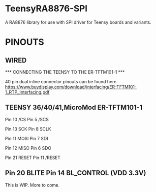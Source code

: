 # TeensyRA8876-SPI
A RA8876 library for use with SPI driver for Teensy boards and variants.

# PINOUTS
## WIRED
*** CONNECTING THE TEENSY TO THE ER-TFTM101-1 ***

40 pin dual inline connector pinouts can be found here.
https://www.buydisplay.com/download/interfacing/ER-TFTM101-1_RTP_Interfacing.pdf

TEENSY 36/40/41,MicroMod         ER-TFTM101-1
-------------------------------------------------------------
Pin 10 /CS                       Pin 5  /SCS

Pin 13 SCK                       Pin 8  SCLK

Pin 11 MOSI                      Pin 7  SDI

Pin 12 MISO                      Pin 6  SDO

Pin 21 RESET                     Pin 11 /RESET

Pin 20 BLITE                     Pin 14 BL_CONTROL (VDD 3.3V)
-------------------------------------------------------------

This is WIP. More to come.
